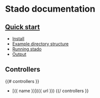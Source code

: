 Stado documentation
===================

[Quick start](quick-start.html)
-------------------------------

- [Install](quick-start.html#install)
- [Example directory structure](quick-start.html#directory)
- [Running stado](quick-start.html#runnning)
- [Output](quick-start.html#output)

Controllers
-----------

{{# controllers }}
- [{{ name }}]({{ url }})
{{/ controllers }}